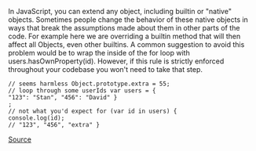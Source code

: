 In JavaScript, you can extend any object, including builtin or "native" objects. Sometimes people change the behavior of these native objects in ways that break the assumptions made about them in other parts of the code.
For example here we are overriding a builtin method that will then affect all Objects, even other builtins.
A common suggestion to avoid this problem would be to wrap the inside of the for loop with users.hasOwnProperty(id). However, if this rule is strictly enforced throughout your codebase you won't need to take that step.

```
// seems harmless Object.prototype.extra = 55;
// loop through some userIds var users = {
"123": "Stan", "456": "David" }
;
// not what you'd expect for (var id in users) {
console.log(id);
// "123", "456", "extra" }

```

[Source](http://eslint.org/docs/rules/no-extend-native)
